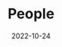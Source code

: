 ---
title: People
date: 2022-10-24

type: landing

sections:
  - block: people
    content:
      title: 团队成员
      # Choose which groups/teams of users to display.
      #   Edit `user_groups` in each user's profile to add them to one or more of these groups.
      user_groups:
          - 指导老师
          - 在读生
          - 毕业生
          - 访问
      sort_by: Params.last_name
      sort_ascending: true
    design:
      show_interests: false
      show_role: true
      show_social: true
---